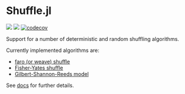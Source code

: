 # Shuffle.jl

[![](https://img.shields.io/badge/docs-stable-blue.svg)](https://Luapulu.github.io/Shuffle.jl/stable)
[![](https://img.shields.io/badge/docs-dev-blue.svg)](https://Luapulu.github.io/Shuffle.jl/dev)
[![codecov](https://codecov.io/gh/Luapulu/Shuffle.jl/branch/main/graph/badge.svg)](https://codecov.io/gh/Luapulu/Shuffle.jl)

Support for a number of deterministic and random shuffling algorithms.

Currently implemented algorithms are:
- [faro (or weave) shuffle](https://luapulu.github.io/Shuffle.jl/stable/#Shuffle.Faro)
- [Fisher-Yates shuffle](https://luapulu.github.io/Shuffle.jl/stable/#Shuffle.FisherYates)
- [Gilbert-Shannon-Reeds model](https://luapulu.github.io/Shuffle.jl/stable/#Shuffle.GilbertShannonReeds)

See [docs](https://luapulu.github.io/Shuffle.jl/stable) for further details.
